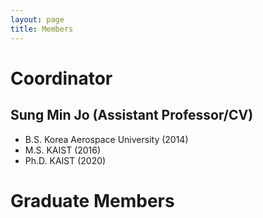 ```yaml
---
layout: page
title: Members
---
```


# Coordinator
## Sung Min Jo (Assistant Professor/CV)
  - B.S. Korea Aerospace University (2014)
  - M.S. KAIST (2016)
  - Ph.D. KAIST (2020)

# Graduate Members
